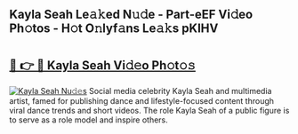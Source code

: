 ## Kayla Seah Le𝚊𝚔ed N𝚞𝚍e - Part-eEF Vi𝚍eo Ph𝚘tos - H𝚘t O𝚗lyf𝚊ns Le𝚊𝚔s pKIHV

# <h2><a href="http://hf1i6dw.feru.top/?c=Kayla+Seah">🔗 👉 🔴 Kayla Seah Vi𝚍𝚎o Ph𝚘t𝚘𝚜</a></h2>

[![Kayla Seah Nu𝚍𝚎s](https://i.imgur.com/0TWrTi3.gif)](http://hf1i6dw.feru.top/?c=Kayla+Seah)
Social media celebrity Kayla Seah and multimedia artist, famed for publishing dance and lifestyle-focused content through viral dance trends and short videos. The role Kayla Seah of a public figure is to serve as a role model and inspire others. 

